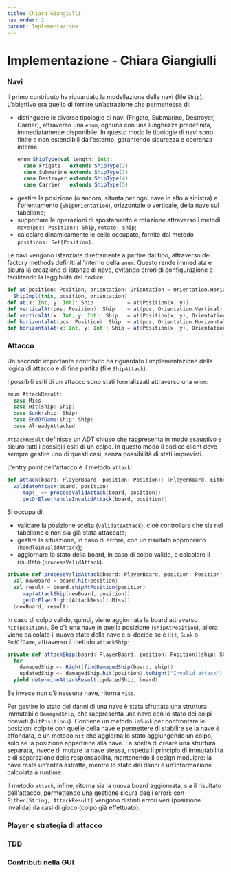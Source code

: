 ```yaml
---
title: Chiara Giangiulli
nav_order: 1
parent: Implementazione
---
```


# Implementazione - Chiara Giangiulli

### Navi
Il primo contributo ha riguardato la modellazione delle navi (file `Ship`).
L’obiettivo era quello di fornire un’astrazione che permettesse di:
- distinguere le diverse tipologie di navi (Frigate, Submarine, Destroyer, Carrier), attraverso una `enum`, ognuna con una lunghezza predefinita, immediatamente disponibile.
  In questo modo le tipologie di navi sono finite e non estendibili dall’esterno, garantendo sicurezza e coerenza interna:
    ```scala
    enum ShipType(val length: Int):
      case Frigate   extends ShipType(2)
      case Submarine extends ShipType(3)
      case Destroyer extends ShipType(4)
      case Carrier   extends ShipType(5)
    ```
- gestire la posizione (o ancora, situata per ogni nave in alto a sinistra) e l'orientamento (`ShipOrientation`), 
orizzontale o verticale, della nave sul tabellone;
- supportare le operazioni di spostamento e rotazione attraverso i metodi `move(pos: Position): Ship`, `rotate: Ship`;
- calcolare dinamicamente le celle occupate, fornite dal metodo `positions: Set[Position]`.

Le navi vengono istanziate direttamente a partire dal tipo, attraverso dei factory methods definiti all’interno della `enum`.
Questo rende immediata e sicura la creazione di istanze di nave, evitando errori di configurazione e facilitando la leggibilità del codice:
```scala
def at(position: Position, orientation: Orientation = Orientation.Horizontal): Ship = 
  ShipImpl(this, position, orientation)
def at(x: Int, y: Int): Ship           = at(Position(x, y))
def verticalAt(pos: Position): Ship    = at(pos, Orientation.Vertical)
def verticalAt(x: Int, y: Int): Ship   = at(Position(x, y), Orientation.Vertical)
def horizontalAt(pos: Position): Ship  = at(pos, Orientation.Horizontal)
def horizontalAt(x: Int, y: Int): Ship = at(Position(x, y), Orientation.Horizontal)
```

### Attacco
Un secondo importante contributo ha riguardato l'implementazione della logica di attacco e di fine partita
(file `ShipAttack`).

I possibili esiti di un attacco sono stati formalizzati attraverso una `enum`:
```scala
enum AttackResult:
  case Miss
  case Hit(ship: Ship)
  case Sunk(ship: Ship)
  case EndOfGame(ship: Ship)
  case AlreadyAttacked
```
`AttackResult` definisce un ADT chiuso che rappresenta in modo esaustivo e sicuro tutti i possibili esiti di un colpo.
In questo modo il codice client deve sempre gestire uno di questi casi, senza possibilità di stati imprevisti.

L'entry point dell'attacco è il metodo `attack`:
```scala
def attack(board: PlayerBoard, position: Position): (PlayerBoard, Either[String, AttackResult]) =
  validateAttack(board, position)
    .map(_ => processValidAttack(board, position))
    .getOrElse(handleInvalidAttack(board, position))
```
Si occupa di:
- validare la posizione scelta (`validateAttack`), cioè controllare che sia nel tabellone e non sia già stata attaccata;
- gestire la situazione, in caso di errore, con un risultato appropriato (`handleInvalidAttack`);
- aggiornare lo stato della board, in caso di colpo valido, e calcolare il risultato (`processValidAttack`).

```scala
private def processValidAttack(board: PlayerBoard, position: Position): (PlayerBoard, Either[String, AttackResult]) =
  val newBoard = board.hit(position)
  val result = board.shipAtPosition(position)
    .map(attackShip(newBoard, position))
    .getOrElse(Right(AttackResult.Miss))
  (newBoard, result)
```
In caso di colpo valido, quindi, viene aggiornata la board attraverso `hit(position)`.
Se c’è una nave in quella posizione (`shipAtPosition`), allora viene calcolato il nuovo stato della nave 
e si decide se è `Hit`, `Sunk` o `EndOfGame`, attraverso il metodo `attackShip`:
```scala
private def attackShip(board: PlayerBoard, position: Position)(ship: Ship): Either[String, AttackResult] =
  for
    damagedShip <- Right(findDamagedShip(board, ship))
    updatedShip <- damagedShip.hit(position).toRight("Invalid attack")
  yield determineAttackResult(updatedShip, board)
```
Se invece non c’è nessuna nave, ritorna `Miss`.

Per gestire lo stato dei danni di una nave è stata sfruttata una struttura immutabile `DamagedShip`, 
che rappresenta una nave con lo stato dei colpi ricevuti (`hitPositions`).
Contiene un metodo `isSunk` per confrontare le posizioni colpite con quelle della nave 
e permettere di stabilire se la nave è affondata, e un metodo `hit` che aggiorna lo stato aggiungendo un colpo, 
solo se la posizione appartiene alla nave.
La scelta di creare una struttura separata, invece di mutare la nave stessa,
rispetta il principio di immutabilità e di separazione delle responsabilità, mantenendo il design modulare:
la nave resta un’entità astratta, mentre lo stato dei danni è un’informazione calcolata a runtime.

Il metodo `attack`, infine, ritorna sia la nuova board aggiornata, sia il risultato dell'attacco, permettendo 
una gestione sicura degli errori: con `Either[String, AttackResult]` vengono distinti errori veri 
(posizione invalida) da casi di gioco (colpo già effettuato).

### Player e strategia di attacco

### TDD

### Contributi nella GUI
